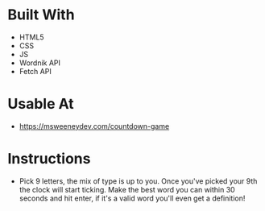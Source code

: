 # Built With

* HTML5
* CSS
* JS
* Wordnik API
* Fetch API

# Usable At

* https://msweeneydev.com/countdown-game

# Instructions

* Pick 9 letters, the mix of type is up to you. Once you've picked your 9th the clock will start ticking. Make the best word you can within 30 seconds and hit enter, if it's a valid word you'll even get a definition!
